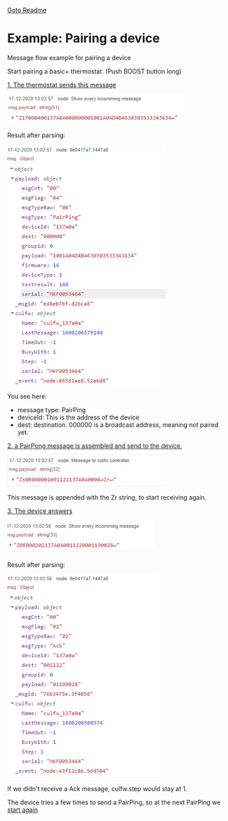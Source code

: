[Goto Readme](README.md)

# Example: Pairing a device

Message flow example for pairing a device

Start pairing a basic+ thermostat.  (Push BOOST button long)

[1. The thermostat sends this message](#1-pairping)

![](images/pairing_01.png)

Result after parsing:

![](images/pairing_02.png)

You see here:

* message type: PairPing
* deviceId:  This is the address of the device
* dest: destination.  000000 is a broadcast address, meaning not paired yet.   


[2. a PairPong message is assembled and send to the device.](#2-pairpong)

![](images/pairing_03.png)

This message is appended with the Zr string, to start receiving again.



[3. The device answers](#3-ack)

![](images/pairing_04.png)

Result after parsing:

![](images/pairing_05.png)


If we didn't receive a Ack message, culfw.step would stay at 1.

The device tries a few times to send a PairPing, so at the next PairPing we [start again](#1-pairping) 








